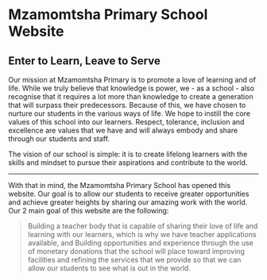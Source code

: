 # Mzamomtsha Primary School Website
## Enter to Learn, Leave to Serve

Our mission at Mzamomtsha Primary is to promote a love of learning and of life. While we truly believe that knowledge is power, we - as a school - also recognise that it requires a lot more than knowledge to create a generation that will surpass their predecessors. Because of this, we have chosen to nurture our students in the various ways of life. We hope to instill the core values of this school into our learners. Respect, tolerance, inclusion and excellence are values that we have and will always embody and share through our students and staff.

The vision of our school is simple: it is to create lifelong learners with the skills and mindset to pursue their aspirations and contribute to the world.

***

With that in mind, the Mzamomtsha Primary School has opened this website. Our goal is to allow our students to receive greater opportunities and achieve greater heights by sharing our amazing work with the world. Our 2 main goal of this website are the following:
> Building a teacher body that is capable of sharing their love of life and learning with our learners, which is why we have teacher applications available, and
> Building opportunities and experience through the use of monetary donations that the school will place toward improving facilities and refining the services that we provide so that we can allow our students to see what is out in the world.
